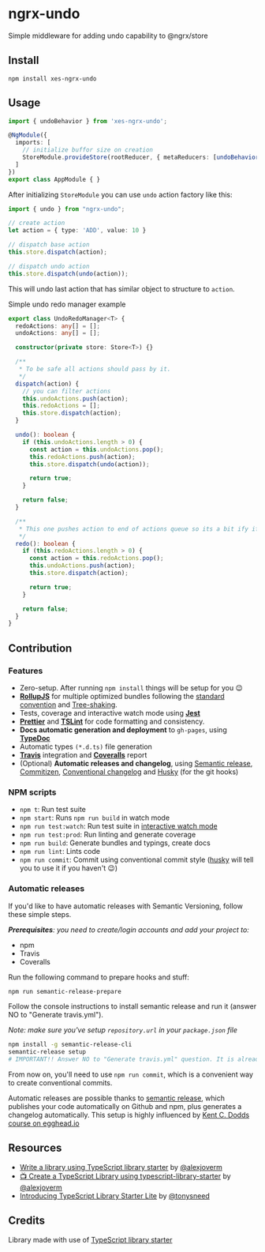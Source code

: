 # ngrx-undo 

Simple middleware for adding undo capability to @ngrx/store

## Install

```
npm install xes-ngrx-undo
```
## Usage

```typescript
import { undoBehavior } from 'xes-ngrx-undo';

@NgModule({
  imports: [
    // initialize buffor size on creation
    StoreModule.provideStore(rootReducer, { metaReducers: [undoBehavior(100)] })
  ]
})
export class AppModule { }
```
After initializing `StoreModule` you can use `undo` action factory like this:

```typescript
import { undo } from "ngrx-undo";

// create action
let action = { type: 'ADD', value: 10 }

// dispatch base action
this.store.dispatch(action);

// dispatch undo action
this.store.dispatch(undo(action));

```
This will undo last action that has similar object to structure to `action`.

Simple undo redo manager example

```typescript
export class UndoRedoManager<T> {
  redoActions: any[] = [];
  undoActions: any[] = [];

  constructor(private store: Store<T>) {}

  /**
   * To be safe all actions should pass by it.
   */
  dispatch(action) {
    // you can filter actions 
    this.undoActions.push(action);
    this.redoActions = [];
    this.store.dispatch(action);
  }

  undo(): boolean {
    if (this.undoActions.length > 0) {
      const action = this.undoActions.pop();
      this.redoActions.push(action);
      this.store.dispatch(undo(action));

      return true;
    }

    return false;
  }

  /**
   * This one pushes action to end of actions queue so its a bit ify if they were removed somewhere deeper down the queue
   */
  redo(): boolean {
    if (this.redoActions.length > 0) {
      const action = this.redoActions.pop();
      this.undoActions.push(action);
      this.store.dispatch(action);

      return true;
    }

    return false;
  }
}
```

## Contribution

### Features

 - Zero-setup. After running `npm install` things will be setup for you :wink:
 - **[RollupJS](https://rollupjs.org/)** for multiple optimized bundles following the [standard convention](http://2ality.com/2017/04/setting-up-multi-platform-packages.html) and [Tree-shaking](https://alexjoverm.github.io/2017/03/06/Tree-shaking-with-Webpack-2-TypeScript-and-Babel/).
 - Tests, coverage and interactive watch mode using **[Jest](http://facebook.github.io/jest/)**
 - **[Prettier](https://github.com/prettier/prettier)** and **[TSLint](https://palantir.github.io/tslint/)** for code formatting and consistency.
 - **Docs automatic generation and deployment** to `gh-pages`, using **[TypeDoc](http://typedoc.org/)**
 - Automatic types `(*.d.ts)` file generation
 - **[Travis](https://travis-ci.org)** integration and **[Coveralls](https://coveralls.io/)** report
 - (Optional) **Automatic releases and changelog**, using [Semantic release](https://github.com/semantic-release/semantic-release), [Commitizen](https://github.com/commitizen/cz-cli), [Conventional changelog](https://github.com/conventional-changelog/conventional-changelog) and [Husky](https://github.com/typicode/husky) (for the git hooks)

### NPM scripts

 - `npm t`: Run test suite
 - `npm start`: Runs `npm run build` in watch mode
 - `npm run test:watch`: Run test suite in [interactive watch mode](http://facebook.github.io/jest/docs/cli.html#watch)
 - `npm run test:prod`: Run linting and generate coverage
 - `npm run build`: Generate bundles and typings, create docs
 - `npm run lint`: Lints code
 - `npm run commit`: Commit using conventional commit style ([husky](https://github.com/typicode/husky) will tell you to use it if you haven't :wink:)

### Automatic releases

If you'd like to have automatic releases with Semantic Versioning, follow these simple steps.

_**Prerequisites**: you need to create/login accounts and add your project to:_
 - npm
 - Travis
 - Coveralls

Run the following command to prepare hooks and stuff:

```bash
npm run semantic-release-prepare
```

Follow the console instructions to install semantic release and run it (answer NO to "Generate travis.yml").

_Note: make sure you've setup `repository.url` in your `package.json` file_

```bash
npm install -g semantic-release-cli
semantic-release setup
# IMPORTANT!! Answer NO to "Generate travis.yml" question. It is already prepared for you :P
```

From now on, you'll need to use `npm run commit`, which is a convenient way to create conventional commits.

Automatic releases are possible thanks to [semantic release](https://github.com/semantic-release/semantic-release), which publishes your code automatically on Github and npm, plus generates a changelog automatically. This setup is highly influenced by [Kent C. Dodds course on egghead.io](https://egghead.io/courses/how-to-write-an-open-source-javascript-library)

## Resources

- [Write a library using TypeScript library starter](https://dev.to/alexjoverm/write-a-library-using-typescript-library-starter) by [@alexjoverm](https://github.com/alexjoverm/)
- [📺 Create a TypeScript Library using typescript-library-starter](https://egghead.io/lessons/typescript-create-a-typescript-library-using-typescript-library-starter) by [@alexjoverm](https://github.com/alexjoverm/)
- [Introducing TypeScript Library Starter Lite](https://blog.tonysneed.com/2017/09/15/introducing-typescript-library-starter-lite/) by [@tonysneed](https://github.com/tonysneed)

## Credits

Library made with use of [TypeScript library starter](https://github.com/alexjoverm/typescript-library-starter)
